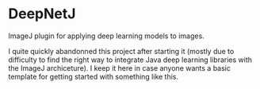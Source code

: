 DeepNetJ
========
ImageJ plugin for applying deep learning models to images.

I quite quickly abandonned this project after starting it (mostly due to difficulty to find the right way to integrate Java deep learning libraries with the ImageJ archiceture). I keep it here in case anyone wants a basic template for getting started with something like this.
